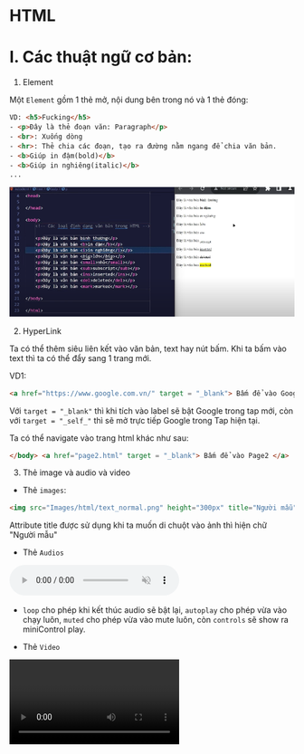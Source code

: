 # HTML

# I. Các thuật ngữ cơ bản:

1. Element

Một `Element` gồm 1 thẻ mở, nội dung bên trong nó và 1 thẻ đóng:

```html
VD: <h5>Fucking</h5>
- <p>Đây là thẻ đoạn văn: Paragraph</p> 
- <br>: Xuống dòng
- <hr>: Thẻ chia các đoạn, tạo ra đường nằm ngang để chia văn bản.
- <b>Giúp in đậm(bold)</b>
- <b>Giúp in nghiêng(italic)</b>
...
```


![](Images/html/text_normal.png)

2. HyperLink

Ta có thể thêm siêu liên kết vào văn bản, text hay nút bấm. Khi ta bấm vào text thì ta có thể đẩy sang 1 trang mới.

VD1:
```html
<a href="https://www.google.com.vn/" target = "_blank"> Bấm để vào Google </a>
```


Với `target = "_blank"` thì khi tích vào label sẽ bật Google trong tap mới, còn với `target = "_self_"` thì sẽ mở trực tiếp Google trong Tap hiện tại.

Ta có thể navigate vào trang html khác như sau:

```html
</body> <a href="page2.html" target = "_blank"> Bấm để vào Page2 </a>
```

3. Thẻ image và audio và video

- Thẻ `images`:

```html
<img src="Images/html/text_normal.png" height="300px" title="Người mẫu">
```

Attribute title được sử dụng khi ta muốn di chuột vào ảnh thì hiện chữ "Người mẫu"


- Thẻ `Audios`

<audio loop autoplay muted controls src="Audios/sample-15s.mp3"></audio>

- `loop` cho phép khi kết thúc audio sẽ bật lại, `autoplay` cho phép vừa vào chạy luôn, `muted` cho phép vừa vào mute luôn, còn `controls` sẽ show ra miniControl play.

- Thẻ `Video`

<video width="300px" controls src="http://commondatastorage.googleapis.com/gtv-videos-bucket/sample/BigBuckBunny.mp4">